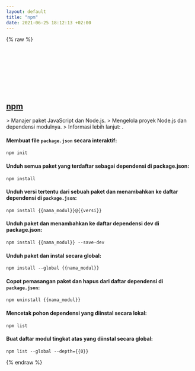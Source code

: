 ```yaml
---
layout: default
title: "npm"
date: 2021-06-25 18:12:13 +02:00
---
```

{% raw %}
<h2 id="npm">
  <a href="/id/common/npm.html">npm</a> <a href="#npm"><svg class="icon">
    <use href="/assets/images/unicode_sprite.svg#link" />
  </svg></a>
</h2>
> Manajer paket JavaScript dan Node.js.
> Mengelola proyek Node.js dan dependensi modulnya.
> Informasi lebih lanjut: <https://www.npmjs.com/>.

#### Membuat file `package.json` secara interaktif:
```shell
npm init
```
#### Unduh semua paket yang terdaftar sebagai dependensi di package.json:
```shell
npm install
```
#### Unduh versi tertentu dari sebuah paket dan menambahkan ke daftar dependensi di `package.json`:
```shell
npm install {{nama_modul}}@{{versi}}
```
#### Unduh paket dan menambahkan ke daftar dependensi dev di package.json:
```shell
npm install {{nama_modul}} --save-dev
```
#### Unduh paket dan instal secara global:
```shell
npm install --global {{nama_modul}}
```
#### Copot pemasangan paket dan hapus dari daftar dependensi di `package.json`:
```shell
npm uninstall {{nama_modul}}
```
#### Mencetak pohon dependensi yang diinstal secara lokal:
```shell
npm list
```
#### Buat daftar modul tingkat atas yang diinstal secara global:
```shell
npm list --global --depth={{0}}
```
{% endraw %}